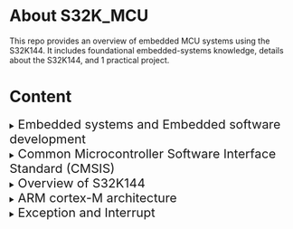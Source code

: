# About S32K_MCU

This repo provides an overview of embedded MCU systems using the S32K144. It includes foundational embedded-systems knowledge, details about the S32K144, and 1 practical project.

# Content

<details>
  <summary>
    <span style="font-size: 22px;">
      Embedded systems and Embedded software development
    </span>
    
  </summary>

  - Embedded System Introduction  
  - Embedded Software Overview and Basic  
  - Development Process

</details>

<details>
  <summary>
    <span style="font-size: 22px;">
      Common Microcontroller Software Interface Standard (CMSIS)
    </span>
    
  </summary>

  - Common Microcontroller Software Interface Standard (CMSIS)

</details>

<details>
  <summary>
    <span style="font-size: 22px;">
      Overview of S32K144
    </span>
  </summary>

  - Overview on S32K144 EVB Board  
  - Overview on Development IDE: S32 Design Studio  
  - Run an example application on S32K144 EVB Board

</details>

<details>
  <summary>
    <span style="font-size: 22px;">
      ARM cortex-M architecture
    </span>
  </summary>

  - Describe about the programmer model in ARM Cortex-M  
  - Explain on Instruction Set Architecture

</details>

<details>
  <summary>
    <span style="font-size: 22px;">
      Exception and Interrupt
    </span>
  </summary>

  - Interrupt Managem22px;">
      Mock project
    </span>
  </summary>

  - Practice With S32K144 Board and Mock Project

</details>
